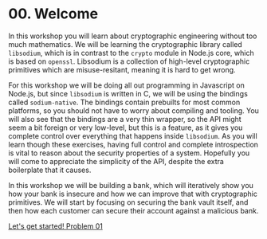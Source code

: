 # 00. Welcome

In this workshop you will learn about cryptographic engineering without too much
mathematics. We will be learning the cryptographic library called `libsodium`,
which is in contrast to the `crypto` module in Node.js core, which is based on
`openssl`. Libsodium is a collection of high-level cryptographic primitives
which are misuse-resitant, meaning it is hard to get wrong.

For this workshop we will be doing all out programming in Javascript on Node.js,
but since `libsodium` is written in C, we will be using the bindings called
`sodium-native`. The bindings contain prebuilts for most common platforms, so
you should not have to worry about compiling and tooling. You will also see that
the bindings are a very thin wrapper, so the API might seem a bit foreign or
very low-level, but this is a feature, as it gives you complete control over
everything that happens inside `libsodium`. As you will learn though these
exercises, having full control and complete introspection is vital to reason
about the security properties of a system. Hopefully you will come to appreciate
the simplicity of the API, despite the extra boilerplate that it causes.

In this workshop we will be building a bank, which will iteratively show you
how your bank is insecure and how we can improve that with cryptographic
primitives. We will start by focusing on securing the bank vault itself, and
then how each customer can secure their account against a malicious bank.

[Let's get started! Problem 01](01.md)
